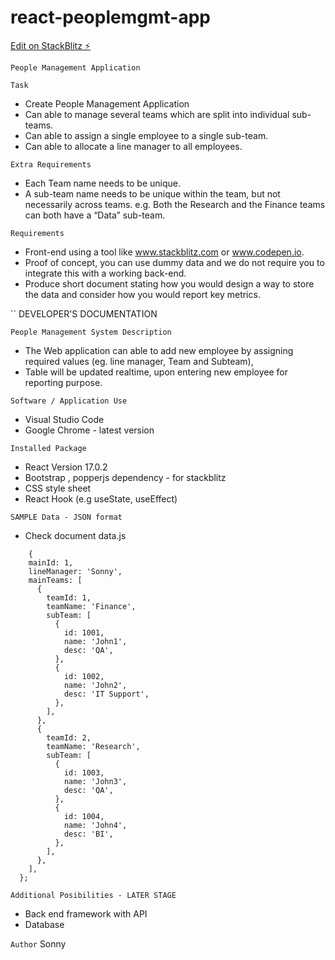 # react-peoplemgmt-app

[Edit on StackBlitz ⚡️](https://stackblitz.com/edit/react-kehrvz)

`People Management Application`

`Task`

- Create People Management Application
- Can able to manage several teams which are split into individual sub-teams.
- Can able to assign a single employee to a single sub-team.
- Can able to allocate a line manager to all employees.

`Extra Requirements`

- Each Team name needs to be unique.
- A sub-team name needs to be unique within the team, but not necessarily across teams.
  e.g. Both the Research and the Finance teams can both have a “Data” sub-team.

`Requirements`

- Front-end using a tool like www.stackblitz.com or www.codepen.io.
- Proof of concept, you can use dummy data and we do not require you to integrate this with a
  working back-end.
- Produce short document stating how you would design a way to store the data and consider how you would report key metrics.

`` DEVELOPER'S DOCUMENTATION

`People Management System Description`

- The Web application can able to add new employee by assigning required values (eg. line manager, Team and Subteam),
- Table will be updated realtime, upon entering new employee for reporting purpose.

`Software / Application Use`

- Visual Studio Code
- Google Chrome - latest version

`Installed Package`

- React Version 17.0.2
- Bootstrap , popperjs dependency - for stackblitz
- CSS style sheet
- React Hook (e.g useState, useEffect)

`SAMPLE Data - JSON format`

- Check document data.js

```
    {
    mainId: 1,
    lineManager: 'Sonny',
    mainTeams: [
      {
        teamId: 1,
        teamName: 'Finance',
        subTeam: [
          {
            id: 1001,
            name: 'John1',
            desc: 'QA',
          },
          {
            id: 1002,
            name: 'John2',
            desc: 'IT Support',
          },
        ],
      },
      {
        teamId: 2,
        teamName: 'Research',
        subTeam: [
          {
            id: 1003,
            name: 'John3',
            desc: 'QA',
          },
          {
            id: 1004,
            name: 'John4',
            desc: 'BI',
          },
        ],
      },
    ],
  };
```

`Additional Posibilities - LATER STAGE`

- Back end framework with API
- Database

`Author`
Sonny
